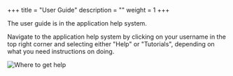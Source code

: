 +++
title = "User Guide"
description = ""
weight = 1
+++




The user guide is in the application help system.
<!--more-->

Navigate to the application help system by clicking on your username in the top right corner and selecting either "Help" or "Tutorials", depending on what you need instructions on doing. 

![Where to get help](/images/Screenshots/helpsection.png "Where to get the Help Section")